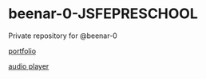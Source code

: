 # beenar-0-JSFEPRESCHOOL
Private repository for @beenar-0


[portfolio](https://rolling-scopes-school.github.io/beenar-0-JSFEPRESCHOOL/portfolio/)


[audio player](https://rolling-scopes-school.github.io/beenar-0-JSFEPRESCHOOL/audio-player/)
